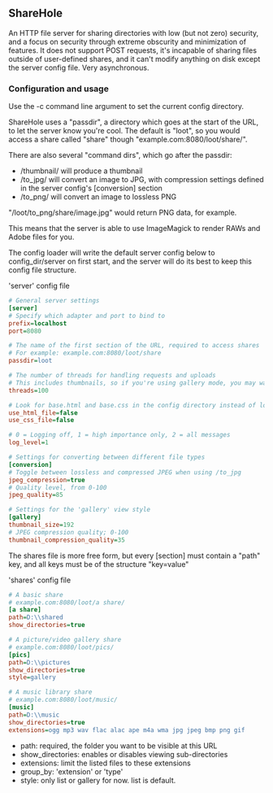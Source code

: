 ## ShareHole
An HTTP file server for sharing directories with low (but not zero) security, and a focus on security through extreme obscurity and minimization of features. It does not support POST requests, it's incapable of sharing files outside of user-defined shares, and it can't modify anything on disk except the server config file. Very asynchronous.

### Configuration and usage
Use the -c command line argument to set the current config directory.

ShareHole uses a "passdir", a directory which goes at the start of the URL, to let the server know you're cool. The default is "loot", so you would access a share called "share" though "example.com:8080/loot/share/".

There are also several "command dirs", which go after the passdir:
- /thumbnail/ will produce a thumbnail
- /to_jpg/ will convert an image to JPG, with compression settings defined in the server config's \[conversion\] section
- /to_png/ will convert an image to lossless PNG

"/loot/to_png/share/image.jpg" would return PNG data, for example.

This means that the server is able to use ImageMagick to render RAWs and Adobe files for you.

The config loader will write the default server config below to config_dir/server on first start, and the server will do its best to keep this config file structure.

'server' config file
```ini
# General server settings
[server]
# Specify which adapter and port to bind to
prefix=localhost
port=8080

# The name of the first section of the URL, required to access shares
# For example: example.com:8080/loot/share
passdir=loot

# The number of threads for handling requests and uploads 
# This includes thumbnails, so if you're using gallery mode, you may want to increase this
threads=100

# Look for base.html and base.css in the config directory instead of loading them from memory
use_html_file=false
use_css_file=false

# 0 = Logging off, 1 = high importance only, 2 = all messages
log_level=1

# Settings for converting between different file types
[conversion]
# Toggle between lossless and compressed JPEG when using /to_jpg
jpeg_compression=true
# Quality level, from 0-100
jpeg_quality=85

# Settings for the 'gallery' view style
[gallery]
thumbnail_size=192
# JPEG compression quality; 0-100
thumbnail_compression_quality=35
```

The shares file is more free form, but every \[section\] must contain a "path" key, and all keys must be of the structure "key=value"

'shares' config file
```ini
# A basic share
# example.com:8080/loot/a share/
[a share]
path=D:\\shared
show_directories=true

# A picture/video gallery share
# example.com:8080/loot/pics/
[pics]
path=D:\\pictures
show_directories=true
style=gallery

# A music library share
# example.com:8080/loot/music/
[music]
path=D:\\music
show_directories=true
extensions=ogg mp3 wav flac alac ape m4a wma jpg jpeg bmp png gif 
```

- path: required, the folder you want to be visible at this URL
- show_directories: enables or disables viewing sub-directories
- extensions: limit the listed files to these extensions
- group_by: 'extension' or 'type'
- style: only list or gallery for now. list is default. 